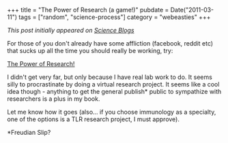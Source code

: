 +++
title = "The Power of Research (a game!)"
pubdate = Date("2011-03-11")
tags = ["random", "science-process"]
category = "webeasties"
+++

_This post initially appeared on [Science Blogs](http://scienceblogs.com/webeasties)_

For those of you don't already have some affliction (facebook, reddit etc) that sucks up all the time you should really be working, try:

[The Power of Research!](http://www.powerofresearch.eu/)

I didn't get very far, but only because I have real lab work to do. It seems silly to procrastinate by doing a virtual research project. It seems like a cool idea though - anything to get the general publish* public to sympathize with researchers is a plus in my book.

Let me know how it goes (also... if you choose immunology as a specialty, one of the options is a TLR research project, I must approve).

*Freudian Slip?

      
  
